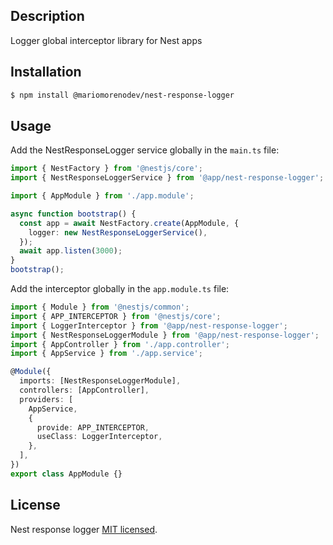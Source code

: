 ## Description

Logger global interceptor library for Nest apps

## Installation

```bash
$ npm install @mariomorenodev/nest-response-logger
```

## Usage

Add the NestResponseLogger service globally in the `main.ts` file:

```typescript
import { NestFactory } from '@nestjs/core';
import { NestResponseLoggerService } from '@app/nest-response-logger';

import { AppModule } from './app.module';

async function bootstrap() {
  const app = await NestFactory.create(AppModule, {
    logger: new NestResponseLoggerService(),
  });
  await app.listen(3000);
}
bootstrap();
```

Add the interceptor globally in the `app.module.ts` file:

```typescript
import { Module } from '@nestjs/common';
import { APP_INTERCEPTOR } from '@nestjs/core';
import { LoggerInterceptor } from '@app/nest-response-logger';
import { NestResponseLoggerModule } from '@app/nest-response-logger';
import { AppController } from './app.controller';
import { AppService } from './app.service';

@Module({
  imports: [NestResponseLoggerModule],
  controllers: [AppController],
  providers: [
    AppService,
    {
      provide: APP_INTERCEPTOR,
      useClass: LoggerInterceptor,
    },
  ],
})
export class AppModule {}
```

## License

Nest response logger [MIT licensed](LICENSE.md).

```

```
